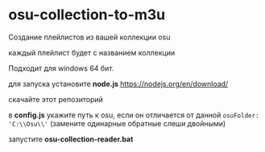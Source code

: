 # osu-collection-to-m3u

Создание плейлистов из вашей коллекции osu

каждый плейлист будет с названием коллекции

Подходит для windows 64 бит.

для запуска установите **node.js** https://nodejs.org/en/download/

скачайте этот репозиторий

в **config.js** укажите путь к osu, если он отличается от данной `osuFolder: 'C:\\Osu\\'` (замените одинарные обратные слеши двойными)

запустите **osu-collection-reader.bat**
